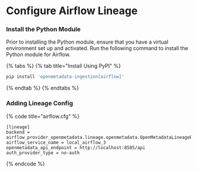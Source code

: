 # Configure Airflow Lineage

### Install the Python Module

Prior to installing the Python module, ensure that you have a virtual environment set up and activated. Run the following command to install the Python module for Airflow.

{% tabs %}
{% tab title="Install Using PyPI" %}
```bash
pip install 'openmetadata-ingestion[airflow]'
```
{% endtab %}
{% endtabs %}

### Adding Lineage Config

{% code title="airflow.cfg" %}
```
[lineage]
backend = airflow_provider_openmetadata.lineage.openmetadata.OpenMetadataLineageBackend
airflow_service_name = local_airflow_3
openmetadata_api_endpoint = http://localhost:8585/api
auth_provider_type = no-auth
```
{% endcode %}
